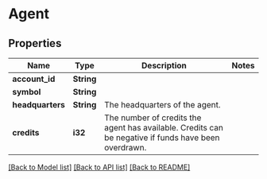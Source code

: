 # Agent

## Properties
Name | Type | Description | Notes
------------ | ------------- | ------------- | -------------
**account_id** | **String** |  | 
**symbol** | **String** |  | 
**headquarters** | **String** | The headquarters of the agent. | 
**credits** | **i32** | The number of credits the agent has available. Credits can be negative if funds have been overdrawn. | 

[[Back to Model list]](../README.md#documentation-for-models) [[Back to API list]](../README.md#documentation-for-api-endpoints) [[Back to README]](../README.md)


